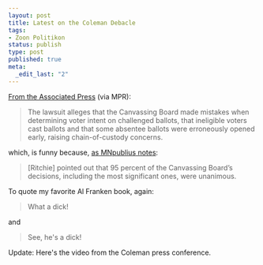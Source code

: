 ```yaml
--- 
layout: post
title: Latest on the Coleman Debacle
tags: 
- Zoon Politikon
status: publish
type: post
published: true
meta: 
  _edit_last: "2"
---
```

<a href="http://minnesota.publicradio.org/display/web/2009/01/06/coleman_statement/">From the Associated Press</a> (via MPR):
<blockquote>
<p class="regular">The lawsuit alleges that the Canvassing Board made mistakes when determining voter intent on challenged ballots, that ineligible voters cast ballots and that some absentee ballots were erroneously opened early, raising chain-of-custody concerns.</p>
</blockquote>
<p class="regular">which, is funny because, <a href="http://mnpublius.com/2009/01/we-have-a-winner-seriously-this-time/">as MNpublius notes</a>:</p>

<blockquote>[Ritchie] pointed out that 95 percent of the Canvassing Board’s decisions, including the most significant ones, were unanimous.</blockquote>
To quote my favorite Al Franken book, again:
<blockquote>What a dick!</blockquote>
and
<blockquote>See, he's a dick!</blockquote>
Update: Here's the video from the Coleman press conference.

<object width="425" height="344" data="http://www.youtube.com/v/kaEPPlalrbM&amp;hl=en&amp;fs=1" type="application/x-shockwave-flash"><param name="allowFullScreen" value="true" /><param name="allowscriptaccess" value="always" /><param name="src" value="http://www.youtube.com/v/kaEPPlalrbM&amp;hl=en&amp;fs=1" /><param name="allowfullscreen" value="true" /></object>
